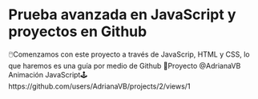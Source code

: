 <H1>Prueba avanzada en JavaScript y proyectos en Github</H1>
🖱️Comenzamos con este proyecto a través de JavaScrip, HTML y CSS, lo que haremos es una guía por medio de Github
🔗Proyecto @AdrianaVB Animación JavaScript🕹️ https://github.com/users/AdrianaVB/projects/2/views/1 
